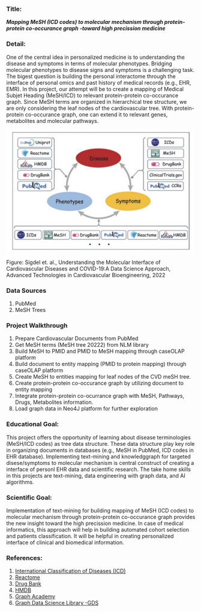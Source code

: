 ### Title: 
***Mapping MeSH (ICD codes) to molecular mechanism through protein-protein co-occurance graph -toward high precission medicine***

### Detail:

One of the central idea in personalized medicine is to understanding the disease and symptoms in terms of molecular phenotypes. Bridging molecular phenotypes to disease signs and symptoms is a challenging task. The bigest question is building the personal interactome through the interface of personal omics and past history of medical records (e.g., EHR, EMR). In this project, our attempt will be to create a mapping of Medical Subjet Heading (MeSH/ICD) to relevant protein-protein co-occurance graph. Since MeSH terms are organized in hierarchical tree structure, we are only considering the leaf nodes of the cardiovascular tree.  With protein-protein co-occurance graph, one can extend it to relevant genes, metabolites and molecular pathways. 

<img src="plots/pmed.png" alt="drawing" width="500"/>

Figure: Sigdel et. al., Understanding the Molecular Interface of 
Cardiovascular Diseases and COVID-19:A Data Science Approach, 
Advanced Technologies in Cardiovascular Bioengineering, 2022


### Data Sources

1. PubMed
2. MeSH Trees

### Project Walkthrough

1. Prepare Cardiovascular Documents from PubMed
2. Get MeSH terms (MeSH tree 20222) from NLM library 
3. Build MeSH to PMID and PMID to MeSH mapping through caseOLAP platform
4. Build document to entity mapping (PMID to protein mapping) through caseOLAP platform
5. Create MeSH to entities mapping for leaf nodes of the CVD meSH tree.
6. Create protein-protein co-occurance graph by utilizing document to entity mapping
7. Integrate protein-protein co-ocurrance graph with MeSH, Pathways, Drugs, Metabolites information.
8. Load graph data in Neo4J platform for further exploration

### Educational Goal:
This project offers the opportunity of learning about disease terminologies (MeSH/ICD codes) as tree data structure. These data structure play key role in organizing documents in databases (e.g., MeSH in PubMed, ICD codes in EHR database). Implementing text-mining and knowledggraph for targeted disese/symptoms to molecular mechanism is central construct of creating a interface of personl EHR data and scientific research. The take home skills in this projects are text-mining, data engineering with graph data, and AI algorithms.

### Scientific Goal:
Implementation of text-mining for building mapping of MeSH (ICD codes) to molecular mechanism through protein-protein co-occurance graph provides the new insight toward the high precission medicine. In case of medical informatics, this approach will help in building automated cohort selection and patients classification. It will be helpful in creating personalized interface of clinical and biomedical information.

### References: 
1. [International Classification of Diseases (ICD)](https://www.who.int/standards/classifications/classification-of-diseases)
2. [Reactome](https://reactome.org)
3. [Drug Bank](https://www.drugbank.com)
4. [HMDB](https://hmdb.ca)
5. [Graph Academy](https://neo4j.com/graphacademy/)
6. [Graph Data Science Library -GDS](https://neo4j.com/docs/graph-data-science/current/algorithms/)


